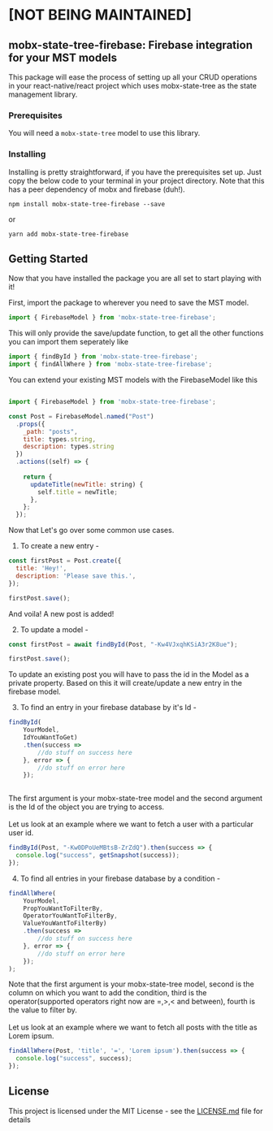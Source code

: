 # [NOT BEING MAINTAINED]

## mobx-state-tree-firebase: Firebase integration for your MST models

This package will ease the process of setting up all your CRUD operations in your react-native/react project which uses mobx-state-tree as the state management library.


### Prerequisites

You will need a `mobx-state-tree` model to use this library.


### Installing

Installing is pretty straightforward, if you have the prerequisites set up. Just copy the below code to your terminal in your project directory. Note that this has a peer dependency of mobx and firebase (duh!).

```
npm install mobx-state-tree-firebase --save
```
or
```
yarn add mobx-state-tree-firebase
```

## Getting Started

Now that you have installed the package you are all set to start playing with it!

First, import the package to wherever you need to save the MST model.
```js
import { FirebaseModel } from 'mobx-state-tree-firebase';
```

This will only provide the save/update function, to get all the other functions you can import them seperately like 

```js
import { findById } from 'mobx-state-tree-firebase';
import { findAllWhere } from 'mobx-state-tree-firebase';
```

You can extend your existing MST models with the FirebaseModel like this

```js

import { FirebaseModel } from 'mobx-state-tree-firebase';

const Post = FirebaseModel.named("Post")
  .props({
    _path: "posts",
    title: types.string,
    description: types.string
  })
  .actions((self) => {
    
    return {
      updateTitle(newTitle: string) {
        self.title = newTitle;
      },
    };
  });
```

Now that Let's go over some common use cases.

1) To create a new entry -

```js
const firstPost = Post.create({
  title: 'Hey!',
  description: 'Please save this.',
});

firstPost.save();
```
And voila! A new post is added!

2) To update a model - 

```js
const firstPost = await findById(Post, "-Kw4VJxqhKSiA3r2K8ue");

firstPost.save();

```

To update an existing post you will have to pass the id in the Model as a private property. Based on this it will create/update a new entry in the firebase model. 

3) To find an entry in your firebase database by it's Id - 

```js
findById(
	YourModel,
    IdYouWantToGet)
    .then(success =>
    	//do stuff on success here
	}, error => {
    	//do stuff on error here
    });
    
```
The first argument is your mobx-state-tree model and the second argument is the Id of the object you are trying to access. <br /> <br />
Let us look at an example where we want to fetch a user with a particular user id.

```js
findById(Post, "-Kw0DPoUeMBtsB-ZrZdQ").then(success => {
  console.log("success", getSnapshot(success));
});
```
4) To find all entries in your firebase database by a condition - 

```js
findAllWhere(
	YourModel,
	PropYouWantToFilterBy,
    OperatorYouWantToFilterBy,
    ValueYouWantToFilterBy)
    .then(success =>
    	//do stuff on success here
	}, error => {
    	//do stuff on error here
    });
);
```
Note that the first argument is your mobx-state-tree model, second is the column on which you want to add the condition, third is the operator(supported operators right now are =,>,< and between), fourth is the value to filter by. <br />
<br />
Let us look at an example where we want to fetch all posts with the title as Lorem ipsum.

```js
findAllWhere(Post, 'title', '=', 'Lorem ipsum').then(success => {
  console.log("success", success);
});
```
## License

This project is licensed under the MIT License - see the [LICENSE.md](LICENSE.md) file for details
